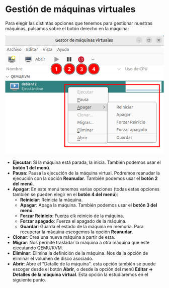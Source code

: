 # Gestión de máquinas virtuales

Para elegir las distintas opciones que tenemos para gestionar nuestras máquinas, pulsamos sobre el botón derecho en la máquina:

![virt-manager](img/gestion.png)

* **Ejecutar**: Si la máquina está parada, la inicia. También podemos usar el **botón 1 del menú**.
* **Pausa**: Pausa la ejecución de la máquina virtual. Podremos reanudar la ejecución con la opción **Reanudar**. También podemos usar el **botón 2 del menú**.
* **Apagar**: En este menú tenemos varias opciones (todas estas opciones también se pueden elegir en el **botón 4 del menú**):
	* **Reiniciar**: Reinicia la máquina.
	* **Apagar**: Apaga la máquina. También podemos usar el **botón 3 del menú**.
	* **Forzar Reinicio**: Fuerza elk reinicio de la máquina.
	* **Forzar apagado**: Fuerza el apagado de la máquina.
	* **Guardar**: Guarda el estado de la máquina en memoria. Para recuperar la máquina escogemos la opción **Reanudar**.
* **Clonar**: Crea una nueva máquina a partir de esta.
* **Migrar**: Nos permite trasladar la máquina a otra máquina que este ejecutando QEMU/KVM.
* **Eliminar**: Elimina la definición de la máquina. Nos da la opción de eliminar el volumen de disco asociado.
* **Abrir**: Abre el "Detalle de la máquina". esta opción también se puede escoger desde el botón **Abrir**, o desde la opción del menú **Editar -> Detalles de la máquina virtual**. Esta opción la estudiaremos en el siguiente punto.